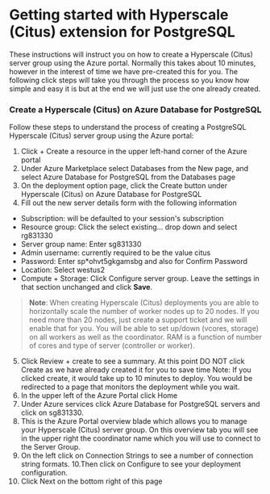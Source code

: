 # Getting started with Hyperscale (Citus) extension for PostgreSQL

These instructions will instruct you on how to create a Hyperscale (Citus) server group using the Azure portal. Normally this takes about 10 minutes, however in the interest of time we have pre-created this for you. The following click steps will take you through the process so you know how simple and easy it is but at the end we will just use the one already created.

### Create a Hyperscale (Citus) on Azure Database for PostgreSQL

Follow these steps to understand the process of creating a PostgreSQL Hyperscale (Citus) server group using the Azure portal:

1. Click + Create a resource in the upper left-hand corner of the Azure portal
2.	Under Azure Marketplace select Databases from the New page, and select Azure Database for PostgreSQL from the Databases page
3.	On the deployment option page, click the Create button under Hyperscale (Citus) on Azure Database for PostgreSQL
4.	Fill out the new server details form with the following information
*	Subscription: will be defaulted to your session's subscription
*	Resource group: Click the select existing… drop down and select rg831330
*	Server group name: Enter sg831330 
*  Admin username: currently required to be the value citus 
*  Password: Enter sp*ohvt5gkgamsbg and also for Confirm Password 
*  Location: Select westus2 
*  Compute + Storage: Click Configure server group. Leave the settings in that section unchanged and click **Save**.

> **Note**: When creating Hyperscale (Citus) deployments you are able to horizontally scale the number of worker nodes up to 20 nodes. If you need more than 20 nodes, just create a support ticket and we will enable that for you. You will be able to set up/down (vcores, storage) on all workers as well as the coordinator. RAM is a function of number of cores and type of server (controller or worker).
5. Click Review + create to see a summary. At this point DO NOT click Create as we have already created it for you to save time
Note: If you clicked create, it would take up to 10 minutes to deploy. You would be redirected to a page that monitors the deployment while you wait.
6. In the upper left of the Azure Portal click Home
7. Under Azure services click Azure Database for PostgreSQL servers and click on sg831330.
8. This is the Azure Portal overview blade which allows you to manage your Hyperscale (Citus) server group. On this overview tab you will see in the upper right the coordinator name which you will use to connect to the Server Group. 
9. On the left click on Connection Strings to see a number of connection string formats.
10.Then click on Configure to see your deployment configuration.
11. Click Next on the bottom right of this page

